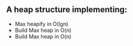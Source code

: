 <h2>A heap structure implementing:</h2>
<ul>
  <li>Max heapify in O(lgn)</li>
  <li>Build Max heap in O(n)</li>
  <li>Build Max heap in O(n)</li>
</ul>